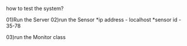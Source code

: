 how to test the system?


01)Run the Server
02)run the Sensor 
	*ip address - localhost
	*sensor id - 35-78

03)run the Monitor class
